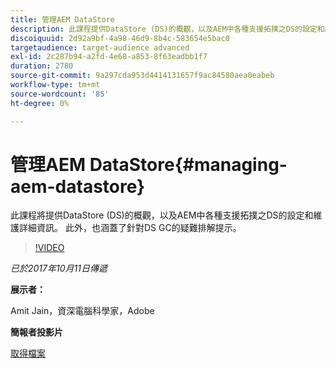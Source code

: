 ```yaml
---
title: 管理AEM DataStore
description: 此課程提供DataStore (DS)的概觀，以及AEM中各種支援拓撲之DS的設定和維護詳細資訊。 此外，也涵蓋了針對DS GC的疑難排解提示。
discoiquuid: 2d92a9bf-4a98-46d9-8b4c-583654e5bac0
targetaudience: target-audience advanced
exl-id: 2c287b94-a2fd-4e68-a853-8f63eadbb1f7
duration: 2780
source-git-commit: 9a297cda953d4414131657f9ac84580aea0eabeb
workflow-type: tm+mt
source-wordcount: '85'
ht-degree: 0%

---
```


# 管理AEM DataStore{#managing-aem-datastore}

此課程將提供DataStore (DS)的概觀，以及AEM中各種支援拓撲之DS的設定和維護詳細資訊。 此外，也涵蓋了針對DS GC的疑難排解提示。

>[!VIDEO](https://video.tv.adobe.com/v/20422/?quality=9)

*已於2017年10月11日傳遞*

**展示者：**

Amit Jain，資深電腦科學家，Adobe

**簡報者投影片**

[取得檔案](assets/managing-aem-datastoreoct17.pdf)
<!--
[Get back to the Overview](https://helpx.adobe.com/experience-manager/kt/eseminars/gems/aem-index.html)
-->
